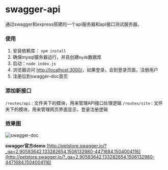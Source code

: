 # swagger-api
通过swagger和express搭建的一个api服务器和api接口测试服务器。

### 使用
1. 安装依赖库： `npm install`
2. 确保mysql服务器运行，并且创建`mydb`数据库
3. 启动：`node index.js`
4. 浏览器访问 [http://localhost:3000/](http://localhost:3000/)，如果登录，会到登录页面，注册用户
5. 注册后到swagger-doc首页

### 添加新接口
`/routes/api` : 文件夹下的模块，用来管理API接口处理逻辑
`/routes/site` : 文件夹下的模块，用来管理网页界面显示，登录注册逻辑



### 效果图
![swagger-doc](http://src.onezen.cc/git/rm/3.gif)


**swagger官方demo**
[http://petstore.swagger.io/?_ga=2.90583642.133282654.1506132980-4471684.1504004116](http://petstore.swagger.io/?_ga=2.90583642.133282654.1506132980-4471684.1504004116)
